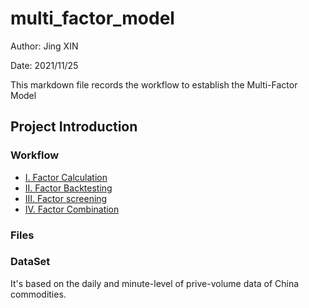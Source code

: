 # multi_factor_model
Author: Jing XIN

Date: 2021/11/25

This markdown file records the workflow to establish the Multi-Factor Model

## Project Introduction
### Workflow
- [I. Factor Calculation](#1)
- [II. Factor Backtesting](#2)
- [III. Factor screening](#3)
- [IV. Factor Combination](#4)

### Files
### DataSet
It's based on the daily and minute-level of prive-volume data of China commodities.
















